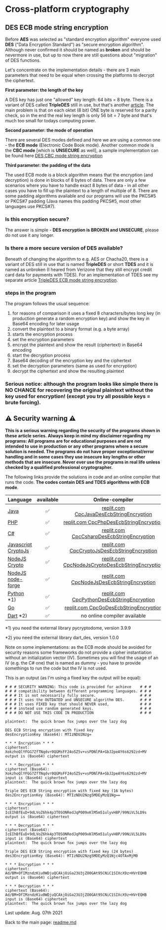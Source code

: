# Cross-platform cryptography

## DES ECB mode string encryption

Before **AES** was selected as "standard encryption algorithm" everyone used **DES** ("Data Encryption Standard") as "secure encryption algorithm". Although never confirmed it should be named as **broken** and should be nevermore in use, but up to now there are still questions about "migration" of DES functions.

Let's concentrate on the implementation details - there are 3 main parameters that need to be equal when crossing the platforms to decrypt the ciphertext.

**First parameter: the length of the key**

A DES key has just one "allowed" key length: 64 bits = 8 byte. There is a variant of DES called **TripleDES** still in use, but that's another [article](tdes_ecc_string_encryption.md). The main problem is that on each oktet (8 bit) ONE byte is reserved for a parity check, so in the end the real key length is only 56 bit = 7 byte and that's much too small for todays computing power.

**Second parameter: the mode of operation**

There are several DES modes defined and here we are using a common one - the **ECB mode** (Electronic Code Book mode). Another common mode is the **CBC mode** [which is **UNSECURE** as well], a sample implementation can be found here [DES CBC mode string encryption](des_cbc_string_encryption.md)

**Third parameter: the padding of the data**

The used ECB mode is a block algorithm means that the encryption (and decryption) is done in blocks of 8 bytes of data. There are only a few scenarios where you have to handle exact 8 bytes of data - in all other cases you have to fill up the plaintext to a length of multiple of 8. There are some padding algorithms available and our programs will use the PKCS#5 or PKCS#7 padding (Java names this padding PKCS#5, most other languages use PKCS#7).

### Is this encryption secure?
The answer is simple - **DES encryption is BROKEN and UNSECURE**, please do not use it any longer.

### Is there a more secure version of DES available?

Beneath of changing the algorithm to e.g. AES or Chacha20, there is a variant of DES still in use that is named **TripleDES** or short **TDES** and it is named as unbroken (I heared from Verizone that they still encrypt credit card data for payments with TDES). For an implementation of TDES see my separate article [TripleDES ECB mode string encryption](tdes_ecb_string_encryption.md).

### steps in the program

The program follows the usual sequence:
1. for reasons of comparison it uses a fixed 8 characters/bytes long key (in production generate a random encryption key) and show the key in Base64 encoding for later usage
2. convert the plaintext to a binary format (e.g. a byte array)
3. starts the encryption process
4. set the encryption parameters
5. encrypt the plaintext and show the result (ciphertext) in Base64 encoding
6. start the decryption process
7. Base64 decoding of the encryption key and the ciphertext
8. set the decryption parameters (same as used for encryption)
9. decrypt the ciphertext and show the resulting plaintext

### **Serious notice: although the program looks like simple there is NO CHANCE for recovering the original plaintext without the key used for encryption! (except you try all possible keys = brute forcing).**

## :warning: Security warning :warning:

**This is a serious warning regarding the security of the programs shown in these article series.  Always keep in mind my disclaimer regarding my programs: All programs are for educational purposes and are not intended to use in production or any other programs where a  secure solution is needed. The programs do not have proper exceptional/error handling and in some cases they use insecure key lengths or other methods that are insecure. Never ever use the programs in real life unless checked by a qualified professional cryptographer.**

The following links provide the solutions in code and an online compiler that runs the code. **The codes contain DES and TDES algorithms with ECB mode**.

| Language | available | Online-compiler
| ------ | :---: | :----: |
| [Java](../DesEcbStringEncryption/DesEcbStringEncryption.java) | :white_check_mark: | [replit.com CpcJavaDesEcbStringEncryption](https://replit.com/@javacrypto/CpcJavaDesEcbStringEncryption#Main.java/)
| [PHP](../DesEcbStringEncryption/DesEcbStringEncryption.php) | :white_check_mark: | [replit.com  CpcPhpDesEcbStringEncryption](https://replit.com/@javacrypto/CpcPhpDesEcbStringEncryption#main.php/)
| [C#](../DesEcbStringEncryption/DesEcbStringEncryption.cs) | :white_check_mark: | [replit.com CpcCsharpDesEcbStringEncryption](https://replit.com/@javacrypto/CpcCsharpDesEcbStringEncryption#main.cs/)
| [Javascript CryptoJs](../DesEcbStringEncryption/DesEcbStringEncryptionCryptoJs.js) | :white_check_mark: | [replit.com CpcCryptoJsDesEcbStringEncryption](https://replit.com/@javacrypto/CpcCryptoJsDesEcbStringEncryption#index.js/)
| [NodeJS Crypto](../DesEcbStringEncryption/DesEcbStringEncryptionNodeJsCrypto.js) | :white_check_mark: | [replit.com CpcNodeJsCryptoDesEcbStringEncryption](https://replit.com/@javacrypto/CpcNodeJsCryptoDesEcbStringEncryption#index.js/)
| [NodeJS node-forge](../DesEcbStringEncryption/DesEcbStringEncryptionNodeJs.js) | :white_check_mark: | [replit.com CpcNodeJsDesEcbStringEncryption](https://replit.com/@javacrypto/CpcNodeJsDesEcbStringEncryption#index.js/)
| [Python](../DesEcbStringEncryption/DesEcbStringEncryption.py) *1) | :white_check_mark: | [replit.com CpcPythonDesEcbStringEncryption](https://replit.com/@javacrypto/CpcPythonDesEcbStringEncryption#main.py/)
| [Go](../DesEcbStringEncryption/DesEcbStringEncryption.go) | :white_check_mark: | [replit.com CpcGoDesEcbStringEncryption](https://replit.com/@javacrypto/CpcGoDesEcbStringEncryption#main.go/)
| [Dart](../DesEcbStringEncryption/DesEcbStringEncryption.dart) *2) | :white_check_mark: | no online compiler available

*1) you need the external library pycryptodome, version 3.9.9

*2) you need the external library dart_des, version 1.0.0

Note on some implementations: as the ECB mode should be avoided for security reasons some frameworks do not provide a cipher instantiation without an initialization vector (IV). Sometimes you will find the usage of an IV (e.g. the C# one) that is named as dummy - you have to provide somethings to run the code but the IV is not used.

This is an output (as I'm using a fixed key the output will be equal):

```plaintext
# # # SECURITY WARNING: This code is provided for achieve    # # #
# # # compatibility between different programming languages. # # #
# # # It is not necessarily fully secure.                    # # #
# # # It uses the OUTDATED and UNSECURE algorithm DES.       # # #
# # # It uses FIXED key that should NEVER used,              # # #
# # # instead use random generated keys.                     # # #
# # # DO NOT USE THIS CODE IN PRODUCTION                     # # #

plaintext:  The quick brown fox jumps over the lazy dog

DES ECB String encryption with fixed key
desEncryptionKey (Base64): MTIzNDU2Nzg=

* * * Encryption * * *
ciphertext: XokzhoQlYFGG7ZfTNqdvr0QGMsFF24oSZ5v+vsPDNlPA+GbJ2peAY6s6292zd+MV
output is (Base64) ciphertext

* * * Decryption * * *
ciphertext (Base64): XokzhoQlYFGG7ZfTNqdvr0QGMsFF24oSZ5v+vsPDNlPA+GbJ2peAY6s6292zd+MV
input is (Base64) ciphertext
plaintext:  The quick brown fox jumps over the lazy dog

Triple DES ECB String encryption with fixed key (16 bytes)
des2EncryptionKey (Base64): MTIzNDU2Nzg5MDEyMzQ1Ng==

* * * Encryption * * *
ciphertext: IcEIhBfEuD+9dLVoZ6hk4p3T0SONRedJqP009xKlM5m51ulyvH8P/99NiVL5LD9s
output is (Base64) ciphertext

* * * Decryption * * *
ciphertext (Base64): IcEIhBfEuD+9dLVoZ6hk4p3T0SONRedJqP009xKlM5m51ulyvH8P/99NiVL5LD9s
input is (Base64) ciphertext
plaintext:  The quick brown fox jumps over the lazy dog

Triple DES ECB String encryption with fixed key (24 bytes)
des3EncryptionKey (Base64): MTIzNDU2Nzg5MDEyMzQ1Njc4OTAxMjM0

* * * Encryption * * *
ciphertext: Ad/BM+OfIMzndzKiu0WDjuQCAkjOiGa23U3jZO0GAt95CNiC1SIXcX9z+HVrEQHB
output is (Base64) ciphertext

* * * Decryption * * *
ciphertext (Base64): Ad/BM+OfIMzndzKiu0WDjuQCAkjOiGa23U3jZO0GAt95CNiC1SIXcX9z+HVrEQHB
input is (Base64) ciphertext
plaintext:  The quick brown fox jumps over the lazy dog
```

Last update: Aug. 07th 2021

Back to the main page: [readme.md](../readme.md)
